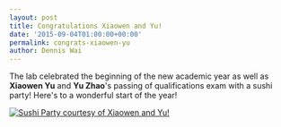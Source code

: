 ```yaml
---
layout: post
title: Congratulations Xiaowen and Yu!
date: '2015-09-04T01:00:00+00:00'
permalink: congrats-xiaowen-yu
author: Dennis Wai
---
```


The lab celebrated the beginning of the new academic year as well as <strong>Xiaowen Yu</strong> and <strong>Yu Zhao</strong>'s passing of qualifications exam with a sushi party! Here's to a wonderful start of the year!

<a href="{{ site.baseurl }}/assets/images/posts/2015Sushi.jpg" data-lightbox="2015Sushi" data-title="Sushi Party courtesy of Xiaowen and Yu!">
  <img src="{{ site.baseurl }}/assets/images/posts/2015Sushi.jpg" title="Sushi Party courtesy of Xiaowen and Yu!">
</a>